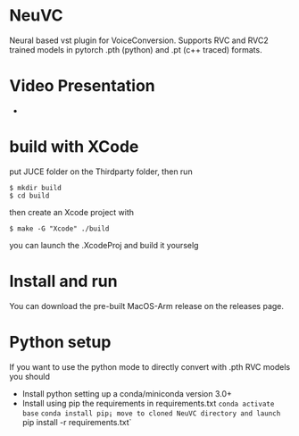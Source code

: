 # NeuVC
Neural based vst plugin for VoiceConversion. 
Supports RVC and RVC2 trained models in pytorch .pth (python) and .pt (c++ traced) formats. 

# Video Presentation 
-


# build with XCode

put JUCE folder on the Thirdparty folder, then run
```
$ mkdir build 
$ cd build
```
then create an Xcode project with 
```
$ make -G "Xcode" ./build
```

you can launch the .XcodeProj and build it yourselg

# Install and run 

You can download the pre-built MacOS-Arm release on the releases page. 

# Python setup 
If you want to use the python mode to directly convert with .pth RVC models you should 
- Install python setting up a conda/miniconda version 3.0+
- Install using pip the requirements in requirements.txt 
`conda activate base`
`conda install pip¡
move to cloned NeuVC directory and launch 
`pip install -r requirements.txt`
